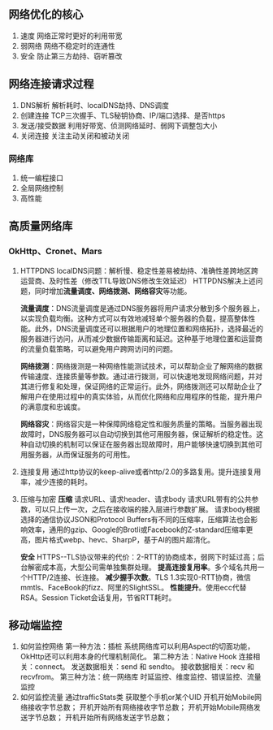 
## 网络优化的核心

1. 速度 网络正常时更好的利用带宽
2. 弱网络 网络不稳定时的连通性
3. 安全 防止第三方劫持、窃听篡改

## 网络连接请求过程

1. DNS解析  解析耗时、localDNS劫持、DNS调度
2. 创建连接  TCP三次握手、TLS秘钥协商、IP/端口选择、是否https
3. 发送/接受数据 利用好带宽、侦测网络延时、弱网下调整包大小
4. 关闭连接  关注主动关闭和被动关闭

### 网络库
1. 统一编程接口
2. 全局网络控制
3. 高性能

## 高质量网络库
### OkHttp、Cronet、Mars

1. HTTPDNS 
	localDNS问题：解析慢、稳定性差易被劫持、准确性差跨地区跨运营商、及时性差（修改TTL导致DNS修改生效延迟）
	HTTPDNS解决上述问题，同时增加**流量调度、网络拨测、网络容灾**等功能。
	
	**流量调度**：DNS流量调度是通过DNS服务器将用户请求分散到多个服务器上，以实现负载均衡。这种方式可以有效地减轻单个服务器的负载，提高整体性能。此外，DNS流量调度还可以根据用户的地理位置和网络拓扑，选择最近的服务器进行访问，从而减少数据传输距离和延迟。这种基于地理位置和运营商的流量负载策略，可以避免用户跨网访问的问题。
	
	**网络拨测**：网络拨测是一种网络性能测试技术，可以帮助企业了解网络的数据传输速度、连接质量等参数。通过进行拨测，可以快速地发现网络问题，并对其进行修复和处理，保证网络的正常运行。此外，网络拨测还可以帮助企业了解用户在使用过程中的真实体验，从而优化网络和应用程序的性能，提升用户的满意度和忠诚度。
	
	**网络容灾**：网络容灾是一种保障网络稳定性和服务质量的策略。当服务器出现故障时，DNS服务器可以自动切换到其他可用服务器，保证解析的稳定性。这种自动切换的机制可以保证在服务器出现故障时，用户能够快速切换到其他可用服务器，从而保证服务的可用性。
	
2. 连接复用
	通过http协议的keep-alive或者http/2.0的多路复用。提升连接复用率，减少连接的耗时。
	
3. 压缩与加密
	**压缩**
	请求URL、请求header、请求body
	请求URL带有的公共参数，可以只上传一次，之后在接收端的接入层进行参数扩展。
	请求body根据选择的通信协议JSON和Protocol Buffers有不同的压缩率，压缩算法也会影响效率，通用的gzip、Google的Brotli或Facebook的Z-standard压缩率更高，图片格式webp、hevc、SharpP，基于AI的图片超清化。
	
	**安全**
	 HTTPS--TLS协议带来的代价：2-RTT的协商成本，弱网下时延过高；后台解密成本高，大型公司需单独集群处理。
	 **提高连接复用率**。多个域名共用一个HTTP/2连接、长连接。
	 **减少握手次数**。TLS 1.3实现0-RTT协商，微信mmtls、FaceBook的fizz、阿里的SlightSSL。
	 **性能提升**。使用ecc代替RSA。Session Ticket会话复用，节省RTT耗时。

## 移动端监控

1. 如何监控网络
	第一种方法：插桩
		系统网络库可以利用Aspect的切面功能，OkHttp还可以利用本身的代理机制简化。
	第二种方法：Native Hook
		连接相关：connect。
		发送数据相关：send 和 sendto。
		接收数据相关：recv 和 recvfrom。
	第三种方法：统一网络库
		时延监控、维度监控、错误监控、流量监控
2. 如何监控流量
	通过trafficStats类 获取整个手机or某个UID
	开机开始Mobile网络接收字节总数；
	开机开始所有网络接收字节总数；
	开机开始Mobile网络发送字节总数；
	开机开始所有网络发送字节总数；